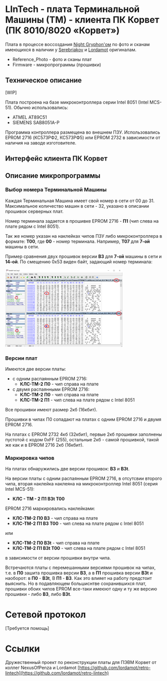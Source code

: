 # LInTech - плата Терминальной Машины (ТМ) - клиента ПК Корвет (ПК 8010/8020 «Корвет»)

Плата в процессе воссоздания [Night Gryphon'ом](https://github.com/nightgryphon) по фото и сканам имеющихся в наличии у [Serebriakov](https://github.com/PaulArgent) и [Lordamot](https://github.com/lordamot) оригиналам.

- Reference_Photo - фото и сканы плат
- Firmware - микропрограммы (прошивки)

## Техническое описание
[WIP]

Плата построена на базе микроконтроллера серии Intel 8051 (Intel MCS-51). Обычно использовались:
- ATMEL AT89C51
- SIEMENS SAB8051A-P

Программа контроллера размещена во внешнем ПЗУ. Использовались EPROM 2716 (КС573РФ2, КС573РФ5) или EPROM 2732 в зависимости от наличия на заводе изготовителе.

## Интерфейс клиента ПК Корвет

## Описание микропрограммы

### Выбор номера Терминальной Машины

Каждая Терминальная Машина имеет свой номер в сети от 00 до 31. Максимальное количество машин в сети - 32, указано в описании прошивок серверных плат.

Номер терминала задается в прошивке EPROM 2716 - **П1** (чип слева на плате рядом с Intel 8051).

Так же номер указан на наклейках чипов ПЗУ либо микроконтроллера в формате: **Т00**, где  **00** - номер терминала. Например, **T07** для **7-ой** машины в сети.

Пример сравнения двух прошивок версии **B3** для **7-ой** машины в сети и **14-ой**. По смещению 0x53 виден байт, задающий номер терминала:

[<img src="Firmware/EPROM-P1-Left/T07-T14-COMPARE.png" height="250px" margin="15px">](Firmware/EPROM-P1-Left/T07-T14-COMPARE.png)



### Версии плат

Имеются две версии платы:
- c одним распаянным EPROM 2716:
  - **КЛС-ТМ-2 П0** - чип справа на плате
- c двумя распаянными EPROM 2716:
  - **КЛС-ТМ-2 П0** - чип справа на плате
  - **КЛС-ТМ-2 П1** - чип слева на плате рядом с Intel 8051

Все прошивки имеют размер 2кб (16кбит).

Прошивки в чипах П0 сопадают на платах с одним EPROM 2716 и двумя EPROM 2716.

На платах с EPROM 2732 4кб (32кбит), первые 2кб прошивки заполнены пустотой с кодом 0xFF (255), остальные 2кб - самой прошивкой, такой же как и в EPROM 2716 2кб (16кбит).

### Маркировка чипов

На платах обнаружились две версии прошивок: **B3** и **B3t**.

На версии платы с одним распаянным EPROM 2716, в отсутсвии второго чипа, вторая наклейка наклеяна на микроконтроллер Intel 8051 (серия Intel MCS-51):
- **КЛС - ТМ - 2 П1 B3t T00**

EPROM 2716 маркировались наклейками:
- **КЛС-ТМ-2 П0 B3** - чип справа на плате
- **КЛС-ТМ-2 П1 B3 T00** - чип слева на плате рядом с Intel 8051

или
- **КЛС-ТМ-2 П0 B3t** - чип справа на плате
- **КЛС-ТМ-2 П1 B3t T00** - чип слева на плате рядом с Intel 8051

в зависимости от версии прошивки внутри чипа.

Встречаются платы с перемешанными версиями прошивок на чипах, т.е. в **П0** зашита прошивка версии **B3**, а в **П1** прошивка версии **B3t** и наоборот: в **П0** - **B3t**, В **П1** - **B3**. Как это влияет на работу предстоит выяснить. Но в подавляющем большиснтве сохранившихся плат, прошивки обоих чипов EPROM все-таки имеюют одну и ту же версию прошивки - либо **B3**, либо **B3t**. 



# Сетевой протокол
[Требуется помощь]



# Ссылки
Дружественный проект по реконструкции платы для ПЭВМ Корвет от коллег NexusOfPenza и Lordamot
[https://github.com/lordamot/retro-lintech](https://github.com/lordamot/retro-lintech)
